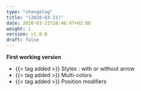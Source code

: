 ```yaml
---
type: "changelog"
title: "(2020-03-21)"
date: 2020-03-21T10:46:47+02:00
weight: 1
version: v1.0.0
draft: false
---
```


**First working version**
- {{< tag added >}} Styles : with or without arrow
- {{< tag added >}} Multi-colors
- {{< tag added >}} Position modifiers
